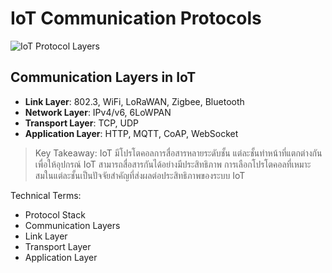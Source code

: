 # IoT Communication Protocols

![IoT Protocol Layers](https://www.google.com/search?q=iot+protocols+communication+layers&tbm=isch)

## Communication Layers in IoT

- **Link Layer**: 802.3, WiFi, LoRaWAN, Zigbee, Bluetooth
- **Network Layer**: IPv4/v6, 6LoWPAN
- **Transport Layer**: TCP, UDP
- **Application Layer**: HTTP, MQTT, CoAP, WebSocket

> Key Takeaway: IoT มีโปรโตคอลการสื่อสารหลายระดับชั้น แต่ละชั้นทำหน้าที่แตกต่างกัน เพื่อให้อุปกรณ์ IoT สามารถสื่อสารกันได้อย่างมีประสิทธิภาพ การเลือกโปรโตคอลที่เหมาะสมในแต่ละชั้นเป็นปัจจัยสำคัญที่ส่งผลต่อประสิทธิภาพของระบบ IoT

Technical Terms:
- Protocol Stack
- Communication Layers
- Link Layer
- Transport Layer
- Application Layer
